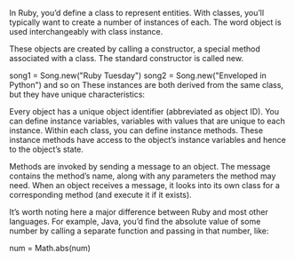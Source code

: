 In Ruby, you’d define a class to represent entities. With classes, you’ll typically want to create a number of instances of each. The word object is used interchangeably with class instance.

These objects are created by calling a constructor, a special method associated with a class. The standard constructor is called new.

song1 = Song.new("Ruby Tuesday")
song2 = Song.new("Enveloped in Python")
and so on
These instances are both derived from the same class, but they have unique characteristics:

Every object has a unique object identifier (abbreviated as object ID).
You can define instance variables, variables with values that are unique to each instance.
Within each class, you can define instance methods. These instance methods have access to the object’s instance variables and hence to the object’s state.

Methods are invoked by sending a message to an object. The message contains the method’s name, along with any parameters the method may need. When an object receives a message, it looks into its own class for a corresponding method (and execute it if it exists).

It’s worth noting here a major difference between Ruby and most other languages. For example, Java, you’d find the absolute value of some number by calling a separate function and passing in that number, like:

num = Math.abs(num) 